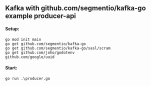 ## Kafka with github.com/segmentio/kafka-go example producer-api

#### Setup:

```
go mod init main
go get github.com/segmentio/kafka-go
go get github.com/segmentio/kafka-go/sasl/scram
go get github.com/joho/godotenv
github.com/google/uuid
```

#### Start:

```
go run .\producer.go
```
